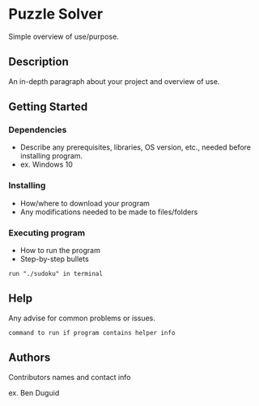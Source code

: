 # Puzzle Solver

Simple overview of use/purpose.

## Description

An in-depth paragraph about your project and overview of use.

## Getting Started

### Dependencies

* Describe any prerequisites, libraries, OS version, etc., needed before installing program.
* ex. Windows 10

### Installing

* How/where to download your program
* Any modifications needed to be made to files/folders

### Executing program

* How to run the program
* Step-by-step bullets
```
run "./sudoku" in terminal
```

## Help

Any advise for common problems or issues.
```
command to run if program contains helper info
```

## Authors

Contributors names and contact info

ex. Ben Duguid
